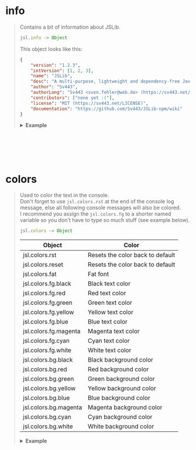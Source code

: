 # info
> Contains a bit of information about JSLib.  
> ```js
> jsl.info -> Object
> ```
> 
> This object looks like this:
> ```json
> {
>     "version": "1.2.3",
>     "intVersion": [1, 2, 3],
>     "name": "JSLib",
>     "desc": "A multi-purpose, lightweight and dependency-free JavaScript library that makes coding a bit faster by providing many easy to use functions and classes",
>     "author": "Sv443",
>     "authorLong": "Sv443 <sven.fehler@web.de> (https://sv443.net/)",
>     "contributors": ["none yet :("],
>     "license": "MIT (https://sv443.net/LICENSE)",
>     "documentation": "https://github.com/Sv443/JSLib-npm/wiki"
> }
> ```
> 
> **<details><summary>Example</summary>**
> 
> ```js
> console.log(`Powered by ${jsl.info.name} by ${jsl.info.author}`);
> ```
> 
> </details>

<br><br><br><br>



# colors
> Used to color the text in the console.  
> Don't forget to use `jsl.colors.rst` at the end of the console log message, else all following console messages will also be colored.  
> I recommend you assign the `jsl.colors.fg` to a shorter named variable so you don't have to type so much stuff (see example below).  
> ```js
> jsl.colors -> Object
> ```
>
> | Object | Color |
> | --- | --- |
> | jsl.colors.rst | Resets the color back to default |
> | jsl.colors.reset | Resets the color back to default |
> | jsl.colors.fat | Fat font |
> | jsl.colors.fg.black | Black text color |
> | jsl.colors.fg.red | Red text color |
> | jsl.colors.fg.green | Green text color |
> | jsl.colors.fg.yellow | Yellow text color |
> | jsl.colors.fg.blue | Blue text color |
> | jsl.colors.fg.magenta | Magenta text color |
> | jsl.colors.fg.cyan | Cyan text color |
> | jsl.colors.fg.white | White text color |
> | jsl.colors.bg.black | Black background color |
> | jsl.colors.bg.red | Red background color |
> | jsl.colors.bg.green | Green background color |
> | jsl.colors.bg.yellow | Yellow background color |
> | jsl.colors.bg.blue | Blue background color |
> | jsl.colors.bg.magenta | Magenta background color |
> | jsl.colors.bg.cyan | Cyan background color |
> | jsl.colors.bg.white | White background color |
> 
> **<details><summary>Example</summary>**
> 
> ```js
> var col = jsl.colors.fg;
> var bgcol = jsl.colors.bg;
> var rst = jsl.colors.rst;
>
> console.log(`${col.red}Hello, ${col.magenta}World!${rst}`);
> console.log(`${col.yellow}Foo ${bgcol.white + col.black}Bar${rst} ${col.cyan}Baz${rst}`);
> ```
> This may look like this:  
> ![image](https://sv443.net/cdn/jsl/doc/consolecols.png)
> 
> </details>

<br><br><br><br>
